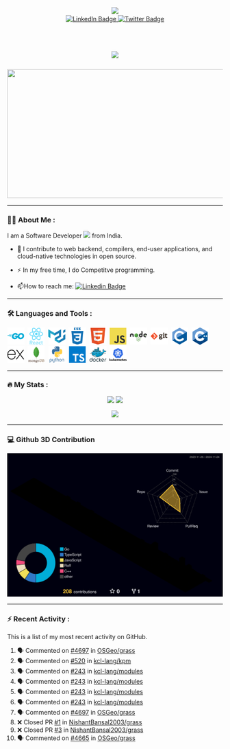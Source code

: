 <div id="header" align="center">
  <img src="https://media.giphy.com/media/M9gbBd9nbDrOTu1Mqx/giphy.gif" width="100"/>
  <div id="badges">
  <a href="https://www.linkedin.com/in/nishantbansal2003/">
    <img src="https://img.shields.io/badge/LinkedIn-blue?style=for-the-badge&logo=linkedin&logoColor=white" alt="LinkedIn Badge"/>
  </a>
  <a href="https://twitter.com/Nishant282003">
    <img src="https://img.shields.io/badge/Twitter-red?style=for-the-badge&logo=twitter&logoColor=white" alt="Twitter Badge"/>
  </a>
</div>
  <img src="https://komarev.com/ghpvc/?username=NishantBansal2003&style=flat-square&color=blue" alt=""/>
  <h1 align="center">
  <a href="https://git.io/typing-svg">
    <img src="https://readme-typing-svg.herokuapp.com/?lines=Hello,+There!+👋;It's+Nishant+Here....;Nice+to+e-meet+you!&center=true&size=30">
  </a>
</h1>
  <div align="center">
  <img src="https://media.giphy.com/media/dWesBcTLavkZuG35MI/giphy.gif" width="600" height="300"/>
</div>
</div>

---

### :man_technologist: About Me :
I am a Software Developer <img src="https://media.giphy.com/media/WUlplcMpOCEmTGBtBW/giphy.gif" width="30"> from India.

- :telescope: I contribute to web backend, compilers, end-user applications, and cloud-native technologies in open source.

- :zap: In my free time, I do Competitve programming.

- :mailbox:How to reach me: [![Linkedin Badge](https://img.shields.io/badge/-Nishant-blue?style=flat&logo=Linkedin&logoColor=white)](https://www.linkedin.com/in/nishantbansal2003/)

 ---

### :hammer_and_wrench: Languages and Tools :
<div>
  <img src="https://github.com/devicons/devicon/blob/master/icons/go/go-original-wordmark.svg" title="Go" alt="Go" width="40" height="40"/>&nbsp;
  <img src="https://github.com/devicons/devicon/blob/master/icons/react/react-original-wordmark.svg" title="React" alt="React" width="40" height="40"/>&nbsp;
  <img src="https://github.com/devicons/devicon/blob/master/icons/materialui/materialui-original.svg" title="Material UI" alt="Material UI" width="40" height="40"/>&nbsp;
  <img src="https://github.com/devicons/devicon/blob/master/icons/css3/css3-plain-wordmark.svg"  title="CSS3" alt="CSS" width="40" height="40"/>&nbsp;
  <img src="https://github.com/devicons/devicon/blob/master/icons/html5/html5-original.svg" title="HTML5" alt="HTML" width="40" height="40"/>&nbsp;
  <img src="https://github.com/devicons/devicon/blob/master/icons/javascript/javascript-original.svg" title="JavaScript" alt="JavaScript" width="40" height="40"/>&nbsp;
  <img src="https://github.com/devicons/devicon/blob/master/icons/nodejs/nodejs-original-wordmark.svg" title="NodeJS" alt="NodeJS" width="40" height="40"/>&nbsp;
  <img src="https://github.com/devicons/devicon/blob/master/icons/git/git-original-wordmark.svg" title="Git" **alt="Git" width="40" height="40"/>&nbsp;
 <img src="https://github.com/devicons/devicon/blob/master/icons/c/c-original.svg" title="C" alt="C" width="40" height="40"/>&nbsp;
  <img src="https://github.com/devicons/devicon/blob/master/icons/cplusplus/cplusplus-original.svg" title="Cpp" alt="Cpp" width="40" height="40"/>&nbsp;
   <img src="https://github.com/devicons/devicon/blob/master/icons/express/express-original.svg" title="express" alt="express" width="40" height="40"/>&nbsp;
  <img src="https://github.com/devicons/devicon/blob/master/icons/mongodb/mongodb-original-wordmark.svg" title="mongodb" alt="mongodb" width="40" height="40"/>&nbsp;
   <img src="https://github.com/devicons/devicon/blob/master/icons/python/python-original-wordmark.svg" title="python" alt="python" width="40" height="40"/>&nbsp;
   <img src="https://github.com/devicons/devicon/blob/master/icons/typescript/typescript-original.svg" title="typescript" alt="typescript" width="40" height="40"/>&nbsp;
    <img src="https://github.com/devicons/devicon/blob/master/icons/docker/docker-original-wordmark.svg" title="docker" alt="docker" width="40" height="40"/>&nbsp;
  <img src="https://github.com/devicons/devicon/blob/master/icons/kubernetes/kubernetes-original-wordmark.svg" title="kubernetes" alt="kubernetes" width="40" height="40"/>&nbsp;
</div>

---

### :fire: My Stats :
<p align="center">
  <img width="48%" src="https://github-readme-stats.vercel.app/api?username=NishantBansal2003&show_icons=true&theme=tokyonight" />
  <img width="51%" src="https://github-readme-streak-stats.herokuapp.com/?user=NishantBansal2003&theme=tokyonight" />
</p>

<p align="center">
  <img width="40%" src="https://github-readme-stats.vercel.app/api/top-langs/?username=NishantBansal2003&layout=compact&theme=tokyonight" />
</p>

---

### :computer: Github 3D Contribution

![](./profile-3d-contrib/profile-night-rainbow.svg)

---

### :zap: Recent Activity :

This is a list of my most recent activity on GitHub.

<!--START_SECTION:activity-->
1. 🗣 Commented on [#4697](https://github.com/OSGeo/grass/issues/4697#issuecomment-2495787546) in [OSGeo/grass](https://github.com/OSGeo/grass)
2. 🗣 Commented on [#520](https://github.com/kcl-lang/kpm/pull/520#issuecomment-2493147625) in [kcl-lang/kpm](https://github.com/kcl-lang/kpm)
3. 🗣 Commented on [#243](https://github.com/kcl-lang/modules/pull/243#issuecomment-2490007475) in [kcl-lang/modules](https://github.com/kcl-lang/modules)
4. 🗣 Commented on [#243](https://github.com/kcl-lang/modules/pull/243#issuecomment-2489989296) in [kcl-lang/modules](https://github.com/kcl-lang/modules)
5. 🗣 Commented on [#243](https://github.com/kcl-lang/modules/pull/243#issuecomment-2488523961) in [kcl-lang/modules](https://github.com/kcl-lang/modules)
6. 🗣 Commented on [#243](https://github.com/kcl-lang/modules/pull/243#issuecomment-2480907911) in [kcl-lang/modules](https://github.com/kcl-lang/modules)
7. 🗣 Commented on [#4697](https://github.com/OSGeo/grass/issues/4697#issuecomment-2478316669) in [OSGeo/grass](https://github.com/OSGeo/grass)
8. ❌ Closed PR [#1](https://github.com/NishantBansal2003/grass/pull/1) in [NishantBansal2003/grass](https://github.com/NishantBansal2003/grass)
9. ❌ Closed PR [#3](https://github.com/NishantBansal2003/grass/pull/3) in [NishantBansal2003/grass](https://github.com/NishantBansal2003/grass)
10. 🗣 Commented on [#4665](https://github.com/OSGeo/grass/pull/4665#issuecomment-2473132307) in [OSGeo/grass](https://github.com/OSGeo/grass)
<!--END_SECTION:activity-->
